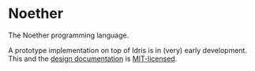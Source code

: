Noether
=======

The Noether programming language.

A prototype implementation on top of Idris is in (very) early development.
This and the [design documentation](doc) is [MIT-licensed](LICENSE).
